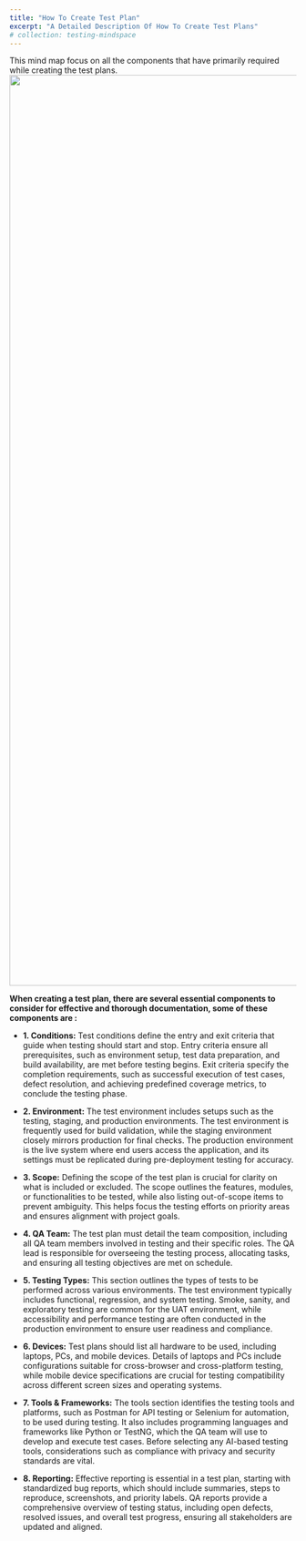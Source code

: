 ```yaml
---
title: "How To Create Test Plan"
excerpt: "A Detailed Description Of How To Create Test Plans"
# collection: testing-mindspace
---
```


This mind map focus on all the components that have primarily required while creating the test plans.
<img src='/images/test-plan.jpeg' width="1600px">


<b>When creating a test plan, there are several essential components to consider for effective and thorough documentation, some of these components are :</b>

* <b>1. Conditions:</b>
Test conditions define the entry and exit criteria that guide when testing should start and stop. Entry criteria ensure all prerequisites, such as environment setup, test data preparation, and build availability, are met before testing begins. Exit criteria specify the completion requirements, such as successful execution of test cases, defect resolution, and achieving predefined coverage metrics, to conclude the testing phase.

* <b>2. Environment:</b>
The test environment includes setups such as the testing, staging, and production environments. The test environment is frequently used for build validation, while the staging environment closely mirrors production for final checks. The production environment is the live system where end users access the application, and its settings must be replicated during pre-deployment testing for accuracy.

* <b>3. Scope:</b>
Defining the scope of the test plan is crucial for clarity on what is included or excluded. The scope outlines the features, modules, or functionalities to be tested, while also listing out-of-scope items to prevent ambiguity. This helps focus the testing efforts on priority areas and ensures alignment with project goals.

* <b>4. QA Team:</b>
The test plan must detail the team composition, including all QA team members involved in testing and their specific roles. The QA lead is responsible for overseeing the testing process, allocating tasks, and ensuring all testing objectives are met on schedule.

* <b>5. Testing Types:</b>
This section outlines the types of tests to be performed across various environments. The test environment typically includes functional, regression, and system testing. Smoke, sanity, and exploratory testing are common for the UAT environment, while accessibility and performance testing are often conducted in the production environment to ensure user readiness and compliance.

* <b>6. Devices:</b>
Test plans should list all hardware to be used, including laptops, PCs, and mobile devices. Details of laptops and PCs include configurations suitable for cross-browser and cross-platform testing, while mobile device specifications are crucial for testing compatibility across different screen sizes and operating systems.

* <b>7. Tools & Frameworks:</b>
The tools section identifies the testing tools and platforms, such as Postman for API testing or Selenium for automation, to be used during testing. It also includes programming languages and frameworks like Python or TestNG, which the QA team will use to develop and execute test cases. Before selecting any AI-based testing tools, considerations such as compliance with privacy and security standards are vital.

* <b>8. Reporting:</b>
Effective reporting is essential in a test plan, starting with standardized bug reports, which should include summaries, steps to reproduce, screenshots, and priority labels. QA reports provide a comprehensive overview of testing status, including open defects, resolved issues, and overall test progress, ensuring all stakeholders are updated and aligned.

